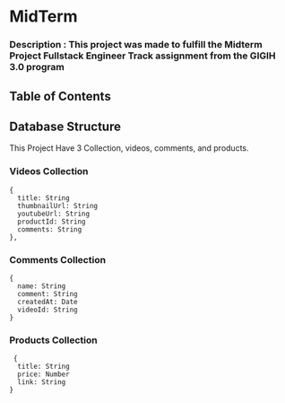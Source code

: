 # MidTerm

### Description : This project was made to fulfill the Midterm Project Fullstack Engineer Track assignment from the GIGIH 3.0 program

## Table of Contents

## Database Structure

This Project Have 3 Collection, videos, comments, and products.

### Videos Collection
```
{
  title: String
  thumbnailUrl: String
  youtubeUrl: String
  productId: String
  comments: String
},
```

### Comments Collection
```
{
  name: String
  comment: String
  createdAt: Date
  videoId: String
}
```
### Products Collection
```
 {
  title: String
  price: Number
  link: String
}
```








